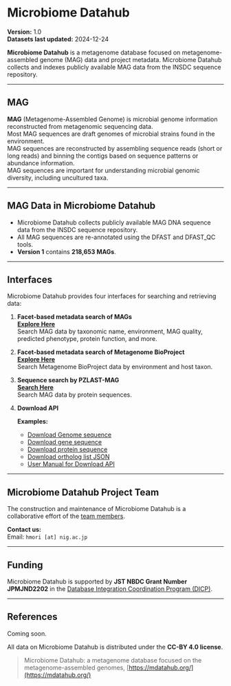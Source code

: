 # Microbiome Datahub

**Version:** 1.0  
**Datasets last updated:** 2024-12-24  

**Microbiome Datahub** is a metagenome database focused on metagenome-assembled genome (MAG) data and project metadata. Microbiome Datahub collects and indexes publicly available MAG data from the INSDC sequence repository.

---

## MAG

**MAG** (Metagenome-Assembled Genome) is microbial genome information reconstructed from metagenomic sequencing data.  
Most MAG sequences are draft genomes of microbial strains found in the environment.  
MAG sequences are reconstructed by assembling sequence reads (short or long reads) and binning the contigs based on sequence patterns or abundance information.  
MAG sequences are important for understanding microbial genomic diversity, including uncultured taxa.

---

## MAG Data in Microbiome Datahub

- Microbiome Datahub collects publicly available MAG DNA sequence data from the INSDC sequence repository.  
- All MAG sequences are re-annotated using the DFAST and DFAST_QC tools.  
- **Version 1** contains **218,653 MAGs**.

---

## Interfaces

Microbiome Datahub provides four interfaces for searching and retrieving data:

1. **Facet-based metadata search of MAGs**  
   [**Explore Here**](https://mdatahub.org/genomes)  
   Search MAG data by taxonomic name, environment, MAG quality, predicted phenotype, protein function, and more.

2. **Facet-based metadata search of Metagenome BioProject**  
   [**Explore Here**](https://mdatahub.org/projects)  
   Search Metagenome BioProject data by environment and host taxon.

3. **Sequence search by PZLAST-MAG**  
   [**Search Here**](https://pzlast.nig.ac.jp/pzlast/mag)  
   Search MAG data by protein sequences.

4. **Download API**

   **Examples:**  
   - [Download Genome sequence](https://mdatahub.org/api/dl/sequence/genome/GCA_029762495.1)  
   - [Download gene sequence](https://mdatahub.org/api/dl/sequence/cds/GCA_029762495.1)  
   - [Download protein sequence](https://mdatahub.org/api/dl/sequence/protein/GCA_029762495.1)  
   - [Download ortholog list JSON](https://mdatahub.org/api/genome/mbgd/GCA_029762495.1)  
   - [User Manual for Download API](https://mdatahub.org/apimanual)

---

## Microbiome Datahub Project Team

The construction and maintenance of Microbiome Datahub is a collaborative effort of the [team members](https://github.com/microbiomedatahub/microbiome-datahub/blob/main/docs/projectmember.md).

**Contact us:**  
Email: `hmori [at] nig.ac.jp`

---

## Funding

Microbiome Datahub is supported by **JST NBDC Grant Number JPMJND2202** in the [Database Integration Coordination Program (DICP)](https://biosciencedbc.jp/en/funding/program/dicp/).

---

## References

Coming soon.

All data on Microbiome Datahub is distributed under the **CC-BY 4.0 license**.

> Microbiome Datahub: a metagenome database focused on the metagenome-assembled genomes, [https://mdatahub.org/](https://mdatahub.org/)
